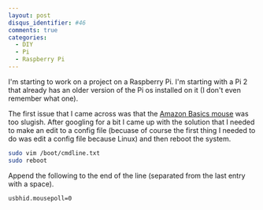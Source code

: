 ```yaml
---
layout: post
disqus_identifier: #46
comments: true
categories:
  - DIY
  - Pi
  - Raspberry Pi
---
```


I'm starting to work on a project on a Raspberry Pi.  I'm starting
with a Pi 2 that already has an older version of the Pi os installed
on it (I don't even remember what one).

The first issue that I came across was that the [Amazon Basics
mouse](https://www.amazon.com/AmazonBasics-Wireless-Keyboard-Mouse-Combo/dp/B0787CVBWP/ref=sr_1_4?keywords=amazon+basics+mouse+and+keyboard&qid=1552618248&s=gateway&sr=8-4)
was too slugish.  After googling for a bit I came up with the
solution that I needed to make an edit to a config file (becuase of
course the first thing I needed to do was edit a config file because
Linux) and then reboot the system.

```bash
sudo vim /boot/cmdline.txt
sudo reboot
```

Append the following to the end of the line (separated from the last
entry with a space).

```
usbhid.mousepoll=0
```

